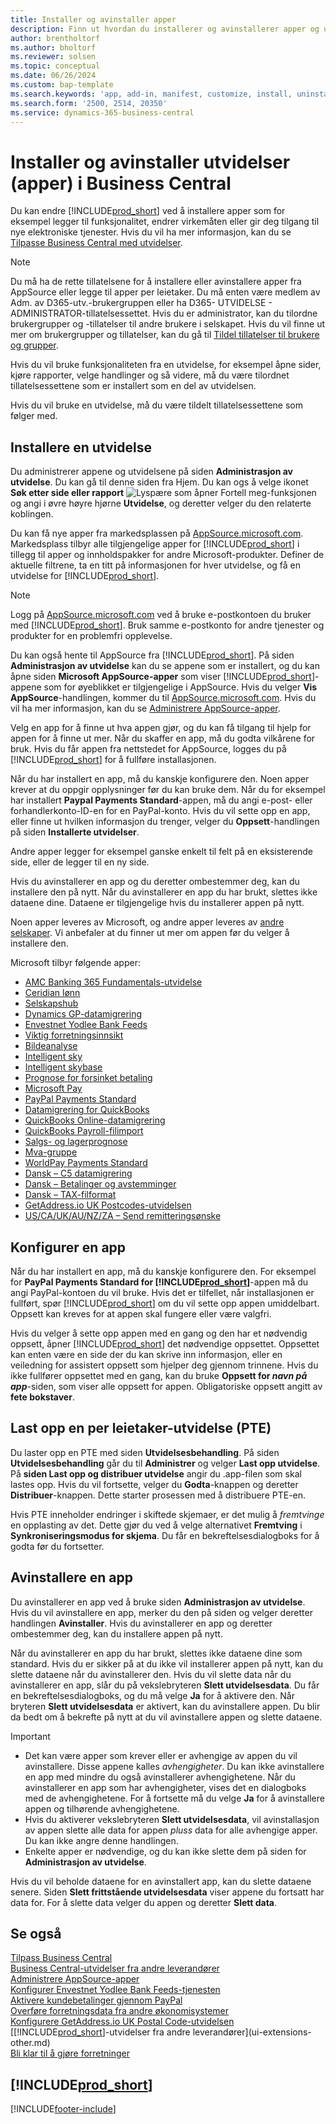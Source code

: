 ```yaml
---
title: Installer og avinstaller apper
description: Finn ut hvordan du installerer og avinstallerer apper og utvidelser i Business Central.
author: brentholtorf
ms.author: bholtorf
ms.reviewer: solsen
ms.topic: conceptual
ms.date: 06/26/2024
ms.custom: bap-template
ms.search.keywords: 'app, add-in, manifest, customize, install, uninstall'
ms.search.form: '2500, 2514, 20350'
ms.service: dynamics-365-business-central
---
```


# <a name="install-and-uninstall-extensions-apps-in-business-central"></a>Installer og avinstaller utvidelser (apper) i Business Central

Du kan endre [!INCLUDE[prod_short](includes/prod_short.md)] ved å installere apper som for eksempel legger til funksjonalitet, endrer virkemåten eller gir deg tilgang til nye elektroniske tjenester. Hvis du vil ha mer informasjon, kan du se [Tilpasse Business Central med utvidelser](ui-extensions.md).

> [!NOTE]
> Du må ha de rette tillatelsene for å installere eller avinstallere apper fra AppSource eller legge til apper per leietaker. Du må enten være medlem av Adm. av D365-utv.-brukergruppen eller ha D365- UTVIDELSE - ADMINISTRATOR-tillatelsessettet. Hvis du er administrator, kan du tilordne brukergrupper og -tillatelser til andre brukere i selskapet. Hvis du vil finne ut mer om brukergrupper og tillatelser, kan du gå til [Tildel tillatelser til brukere og grupper](ui-define-granular-permissions.md).
>
> Hvis du vil bruke funksjonaliteten fra en utvidelse, for eksempel åpne sider, kjøre rapporter, velge handlinger og så videre, må du være tilordnet tillatelsessettene som er installert som en del av utvidelsen.

Hvis du vil bruke en utvidelse, må du være tildelt tillatelsessettene som følger med.

## <a name="install-an-extension"></a><a name="install"></a>Installere en utvidelse

Du administrerer appene og utvidelsene på siden **Administrasjon av utvidelse**. Du kan gå til denne siden fra Hjem. Du kan ogs å velge ikonet **Søk etter side eller rapport** ![Lyspære som åpner Fortell meg-funksjonen](media/ui-search/search_small.png "Fortell hva du vil gjøre") og angi i øvre høyre hjørne **Utvidelse**, og deretter velger du den relaterte koblingen.  

Du kan få nye apper fra markedsplassen på [AppSource.microsoft.com](https://go.microsoft.com/fwlink/?linkid=2081646). Markedsplass tilbyr alle tilgjengelige apper for [!INCLUDE[prod_short](includes/prod_short.md)] i tillegg til apper og innholdspakker for andre Microsoft-produkter. Definer de aktuelle filtrene, ta en titt på informasjonen for hver utvidelse, og få en utvidelse for [!INCLUDE[prod_short](includes/prod_short.md)].  

> [!NOTE]  
> Logg på [AppSource.microsoft.com](https://appsource.microsoft.com/) ved å bruke e-postkontoen du bruker med [!INCLUDE[prod_short](includes/prod_short.md)]. Bruk samme e-postkonto for andre tjenester og produkter for en problemfri opplevelse.  

Du kan også hente til AppSource fra [!INCLUDE[prod_short](includes/prod_short.md)]. På siden **Administrasjon av utvidelse** kan du se appene som er installert, og du kan åpne siden **Microsoft AppSource-apper** som viser [!INCLUDE[prod_short](includes/prod_short.md)]-appene som for øyeblikket er tilgjengelige i AppSource. Hvis du velger **Vis AppSource**-handlingen, kommer du til [AppSource.microsoft.com](https://go.microsoft.com/fwlink/?linkid=2081646). Hvis du vil ha mer informasjon, kan du se [Administrere AppSource-apper](admin-manage-appsource-apps.md).  

Velg en app for å finne ut hva appen gjør, og du kan få tilgang til hjelp for appen for å finne ut mer. Når du skaffer en app, må du godta vilkårene for bruk. Hvis du får appen fra nettstedet for AppSource, logges du på [!INCLUDE[prod_short](includes/prod_short.md)] for å fullføre installasjonen.  

Når du har installert en app, må du kanskje konfigurere den. Noen apper krever at du oppgir opplysninger før du kan bruke dem. Når du for eksempel har installert **Paypal Payments Standard**-appen, må du angi e-post- eller forhandlerkonto-ID-en for en PayPal-konto. Hvis du vil sette opp en app, eller finne ut hvilken informasjon du trenger, velger du **Oppsett**-handlingen på siden **Installerte utvidelser**.  

Andre apper legger for eksempel ganske enkelt til felt på en eksisterende side, eller de legger til en ny side.

Hvis du avinstallerer en app og du deretter ombestemmer deg, kan du installere den på nytt. Når du avinstallerer en app du har brukt, slettes ikke dataene dine. Dataene er tilgjengelige hvis du installerer appen på nytt.

Noen apper leveres av Microsoft, og andre apper leveres av [andre selskaper](ui-extensions-other.md). Vi anbefaler at du finner ut mer om appen før du velger å installere den.

Microsoft tilbyr følgende apper:

* [AMC Banking 365 Fundamentals-utvidelse](ui-extensions-amc-banking.md)
* [Ceridian lønn](ui-extensions-ceridian-payroll.md)
* [Selskapshub](ui-extensions-company-hub.md)  
* [Dynamics GP-datamigrering](ui-extensions-dynamicsgp-data-migration.md)
* [Envestnet Yodlee Bank Feeds](ui-extensions-yodlee-bank-feeds.md)
* [Viktig forretningsinnsikt](ui-extensions-essential-business-insights.md)
* [Bildeanalyse](ui-extensions-image-analyzer.md)
* [Intelligent sky](ui-extensions-data-replication.md)
* [Intelligent skybase](ui-extensions-intelligent-cloud.md)  
* [Prognose for forsinket betaling](ui-extensions-late-payment-prediction.md)
* [Microsoft Pay](ui-extensions-microsoft-pay-payments.md)
* [PayPal Payments Standard](ui-extensions-paypal-payments-standard.md)
* [Datamigrering for QuickBooks](ui-extensions-quickbooks-data-migration.md)
* [QuickBooks Online-datamigrering](ui-extensions-quickbooks-online-data-migration.md)
* [QuickBooks Payroll-filimport](ui-extensions-quickbooks-payroll.md)
* [Salgs- og lagerprognose](ui-extensions-sales-forecast.md)
* [Mva-gruppe](ui-extensions-vat-group.md)
* [WorldPay Payments Standard](ui-extensions-worldpay-payments-standard.md)
* [Dansk – C5 datamigrering](ui-extensions-c5-data-migration.md)
* [Dansk – Betalinger og avstemminger](ui-extensions-payments-reconciliation-formats-dk.md)
* [Dansk – TAX-filformat](ui-extensions-tax-file-formats-dk.md)
* [GetAddress.io UK Postcodes-utvidelsen](LocalFunctionality/UnitedKingdom/ui-extensions-getaddressio.md)  
* [US/CA/UK/AU/NZ/ZA – Send remitteringsønske](ui-extensions-send-remittance-advice.md)

## <a name="set-up-an-app"></a>Konfigurer en app

Når du har installert en app, må du kanskje konfigurere den. For eksempel for **PayPal Payments Standard for [!INCLUDE[prod_short](includes/prod_short.md)]**-appen må du angi PayPal-kontoen du vil bruke. Hvis det er tilfellet, når installasjonen er fullført, spør [!INCLUDE[prod_short](includes/prod_short.md)] om du vil sette opp appen umiddelbart. Oppsett kan kreves for at appen skal fungere eller være valgfri.

Hvis du velger å sette opp appen med en gang og den har et nødvendig oppsett, åpner [!INCLUDE[prod_short](includes/prod_short.md)] det nødvendige oppsettet. Oppsettet kan enten være en side der du kan skrive inn informasjon, eller en veiledning for assistert oppsett som hjelper deg gjennom trinnene. Hvis du ikke fullfører oppsettet med en gang, kan du bruke **Oppsett for _navn på app_**-siden, som viser alle oppsett for appen. Obligatoriske oppsett angitt av **fete bokstaver**.

## <a name="upload-a-per-tenant-extension-pte"></a>Last opp en per leietaker-utvidelse (PTE)

Du laster opp en PTE med siden **Utvidelsesbehandling**. På siden **Utvidelsesbehandling** går du til **Administrer** og velger **Last opp utvidelse**. På **siden Last opp og distribuer utvidelse** angir du .app-filen som skal lastes opp. Hvis du vil fortsette, velger du **Godta**-knappen og deretter **Distribuer**-knappen. Dette starter prosessen med å distribuere PTE-en.

Hvis PTE inneholder endringer i skiftede skjemaer, er det mulig å *fremtvinge* en opplasting av det. Dette gjør du ved å velge alternativet **Fremtving** i **Synkroniseringsmodus for skjema**. Du får en bekreftelsesdialogboks for å godta før du fortsetter.  

## <a name="uninstall-an-app"></a>Avinstallere en app

Du avinstallerer en app ved å bruke siden **Administrasjon av utvidelse**. Hvis du vil avinstallere en app, merker du den på siden og velger deretter handlingen **Avinstaller**. Hvis du avinstallerer en app og deretter ombestemmer deg, kan du installere appen på nytt.

Når du avinstallerer en app du har brukt, slettes ikke dataene dine som standard. Hvis du er sikker på at du ikke vil installerer appen på nytt, kan du slette dataene når du avinstallerer den. Hvis du vil slette data når du avinstallerer en app, slår du på vekslebryteren **Slett utvidelsesdata**. Du får en bekreftelsesdialogboks, og du må velge **Ja** for å aktivere den. Når bryteren **Slett utvidelsesdata** er aktivert, kan du avinstallere appen. Du blir da bedt om å bekrefte på nytt at du vil avinstallere appen og slette dataene.

> [!IMPORTANT]  
> * Det kan være apper som krever eller er avhengige av appen du vil avinstallere. Disse appene kalles *avhengigheter*. Du kan ikke avinstallere en app med mindre du også avinstallerer avhengighetene. Når du avinstallerer en app som har avhengigheter, vises det en dialogboks med de avhengighetene. For å fortsette må du velge **Ja** for å avinstallere appen og tilhørende avhengighetene.
> * Hvis du aktiverer vekslebryteren **Slett utvidelsesdata**, vil avinstallasjon av appen slette alle data for appen *pluss* data for alle avhengige apper. Du kan ikke angre denne handlingen.
> * Enkelte apper er nødvendige, og du kan ikke slette dem på siden for **Administrasjon av utvidelse**.  

Hvis du vil beholde dataene for en avinstallert app, kan du slette dataene senere. Siden **Slett frittstående utvidelsesdata** viser appene du fortsatt har data for. For å slette data velger du appen og deretter **Slett data**. 

## <a name="see-also"></a>Se også

[Tilpass Business Central](ui-customizing-overview.md)  
[Business Central-utvidelser fra andre leverandører](ui-extensions-other.md)  
[Administrere AppSource-apper](admin-manage-appsource-apps.md)  
[Konfigurer Envestnet Yodlee Bank Feeds-tjenesten](bank-how-setup-bank-statement-service.md)  
[Aktivere kundebetalinger gjennom PayPal](sales-how-enable-payment-service-extensions.md)  
[Overføre forretningsdata fra andre økonomisystemer](across-import-data-configuration-packages.md)  
[Konfigurere GetAddress.io UK Postal Code-utvidelsen](LocalFunctionality/UnitedKingdom/uk-setup-postal-code-service.md)  
[[!INCLUDE[prod_short](includes/prod_short.md)]-utvidelser fra andre leverandører](ui-extensions-other.md)  
[Bli klar til å gjøre forretninger](ui-get-ready-business.md)  

## [!INCLUDE[prod_short](includes/free_trial_md.md)]  


[!INCLUDE[footer-include](includes/footer-banner.md)]
